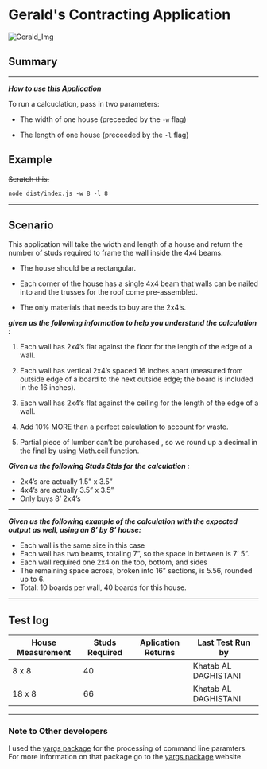 # Gerald's Contracting Application

![Gerald_Img]

## Summary

---

**_How to use this Application_**

To run a calcuclation, pass in two parameters:

* The width of one house (preceeded by the `-w` flag)

* The length of one house (preceeded by the `-l` flag)


## Example 

~~Scratch this.~~

```
node dist/index.js -w 8 -l 8
```

---



## Scenario

This application will take the width and length of a house and return the number of studs required to frame the wall inside the 4x4 beams.

* The house should be a rectangular.

* Each corner of the house has a single 4x4 beam that walls can be nailed into and the trusses for the roof come pre-assembled. 

* The only materials that needs to buy are the 2x4’s.

**_given us the following information to help you understand the calculation :_**

1. Each wall has 2x4’s flat against the floor for the length of the edge of a wall.

1. Each wall has vertical 2x4’s spaced 16 inches apart (measured from outside edge of a board to the next outside edge; the board is included in the 16 inches).

1. Each wall has 2x4’s flat against the ceiling for the length of the edge of a wall.

1. Add 10% MORE than a perfect calculation to account for waste.

1. Partial piece of lumber can’t be purchased , so we round up a decimal in the final by using Math.ceil function.

**_Given us the following Studs Stds for the calculation :_**

* 2x4’s are actually 1.5" x 3.5”
* 4x4’s are actually 3.5” x 3.5”
* Only buys 8’ 2x4’s

---

**_Given us the following example of the calculation with the expected output as well, using an 8’ by 8’ house:_**


* Each wall is the same size in this case
* Each wall has two beams, totaling 7”, so the space in between is 7’ 5”.
* Each wall required one 2x4 on the top, bottom, and sides
* The remaining space across, broken into 16” sections, is 5.56, rounded up to 6.
* Total: 10 boards per wall, 40 boards for this house.

---
## Test log 

| House Measurement | Studs Required | Aplication Returns |   Last Test Run by   |
| ----------------- | -------------- | ------------------ | -------------------- |
|       8 x 8       |       40       |                    | Khatab AL DAGHISTANI |
|      18 x 8       |       66       |                    | Khatab AL DAGHISTANI |

---



### Note to Other developers

I used the [yargs package] for the processing of command line paramters. For more information on that package go to the [yargs package] website.

[yargs package]: https://www.npmjs.com/package/yargs

[Gerald_Img]: https://www.safetyandhealthmagazine.com/ext/resources/images/2016/04-april/construction-safety.jpg?1458739490